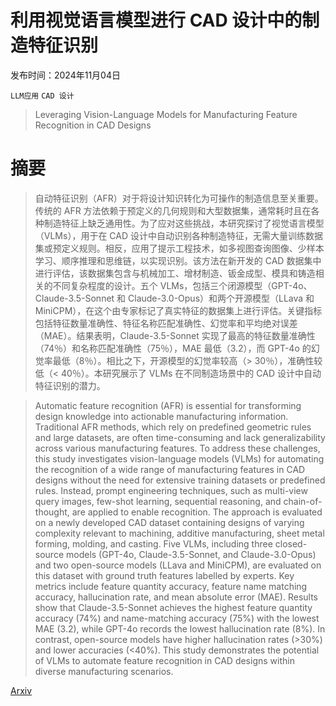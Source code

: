 # 利用视觉语言模型进行 CAD 设计中的制造特征识别

发布时间：2024年11月04日

`LLM应用` `CAD 设计`

> Leveraging Vision-Language Models for Manufacturing Feature Recognition in CAD Designs

# 摘要

> 自动特征识别（AFR）对于将设计知识转化为可操作的制造信息至关重要。传统的 AFR 方法依赖于预定义的几何规则和大型数据集，通常耗时且在各种制造特征上缺乏通用性。为了应对这些挑战，本研究探讨了视觉语言模型（VLMs），用于在 CAD 设计中自动识别各种制造特征，无需大量训练数据集或预定义规则。相反，应用了提示工程技术，如多视图查询图像、少样本学习、顺序推理和思维链，以实现识别。该方法在新开发的 CAD 数据集中进行评估，该数据集包含与机械加工、增材制造、钣金成型、模具和铸造相关的不同复杂程度的设计。五个 VLMs，包括三个闭源模型（GPT-4o、Claude-3.5-Sonnet 和 Claude-3.0-Opus）和两个开源模型（LLava 和 MiniCPM），在这个由专家标记了真实特征的数据集上进行评估。关键指标包括特征数量准确性、特征名称匹配准确性、幻觉率和平均绝对误差（MAE）。结果表明，Claude-3.5-Sonnet 实现了最高的特征数量准确性（74％）和名称匹配准确性（75％），MAE 最低（3.2），而 GPT-4o 的幻觉率最低（8％）。相比之下，开源模型的幻觉率较高（> 30％），准确性较低（< 40％）。本研究展示了 VLMs 在不同制造场景中的 CAD 设计中自动特征识别的潜力。

> Automatic feature recognition (AFR) is essential for transforming design knowledge into actionable manufacturing information. Traditional AFR methods, which rely on predefined geometric rules and large datasets, are often time-consuming and lack generalizability across various manufacturing features. To address these challenges, this study investigates vision-language models (VLMs) for automating the recognition of a wide range of manufacturing features in CAD designs without the need for extensive training datasets or predefined rules. Instead, prompt engineering techniques, such as multi-view query images, few-shot learning, sequential reasoning, and chain-of-thought, are applied to enable recognition. The approach is evaluated on a newly developed CAD dataset containing designs of varying complexity relevant to machining, additive manufacturing, sheet metal forming, molding, and casting. Five VLMs, including three closed-source models (GPT-4o, Claude-3.5-Sonnet, and Claude-3.0-Opus) and two open-source models (LLava and MiniCPM), are evaluated on this dataset with ground truth features labelled by experts. Key metrics include feature quantity accuracy, feature name matching accuracy, hallucination rate, and mean absolute error (MAE). Results show that Claude-3.5-Sonnet achieves the highest feature quantity accuracy (74%) and name-matching accuracy (75%) with the lowest MAE (3.2), while GPT-4o records the lowest hallucination rate (8%). In contrast, open-source models have higher hallucination rates (>30%) and lower accuracies (<40%). This study demonstrates the potential of VLMs to automate feature recognition in CAD designs within diverse manufacturing scenarios.

[Arxiv](https://arxiv.org/abs/2411.02810)